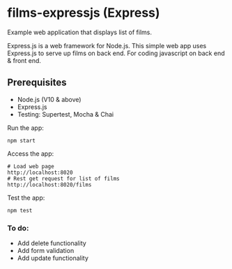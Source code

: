 # films-expressjs (Express)

Example web application that displays list of films.

Express.js is a web framework for Node.js.  This simple 
web app uses Express.js to serve up films on 
back end.  For coding javascript on back end & front end.


## Prerequisites
* Node.js (V10 & above)
* Express.js
* Testing: Supertest, Mocha & Chai

Run the app:
```
npm start
```

Access the app:
```
# Load web page
http://localhost:8020
# Rest get request for list of films
http://localhost:8020/films
```

Test the app:
```
npm test
```

### To do:
* Add delete functionality
* Add form validation
* Add update functionality